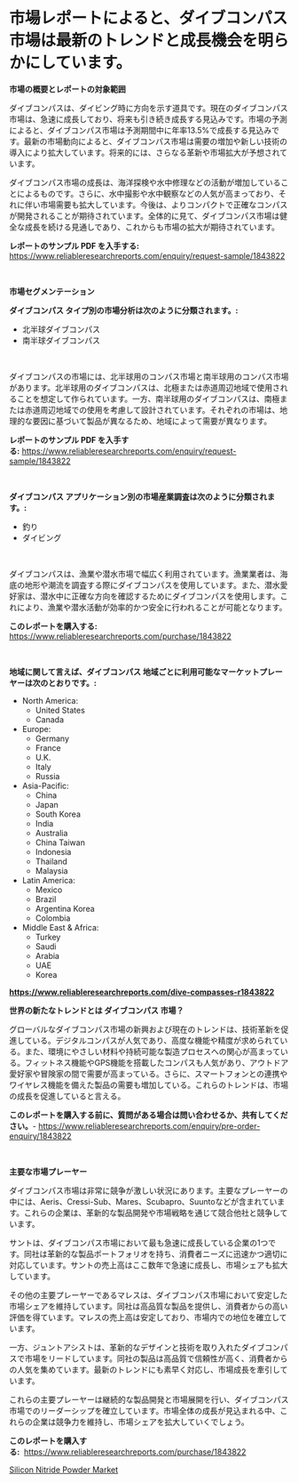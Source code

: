 <p><h1>市場レポートによると、ダイブコンパス市場は最新のトレンドと成長機会を明らかにしています。</h1></p><p><strong>市場の概要とレポートの対象範囲</strong></p>
<p><p>ダイブコンパスは、ダイビング時に方向を示す道具です。現在のダイブコンパス市場は、急速に成長しており、将来も引き続き成長する見込みです。市場の予測によると、ダイブコンパス市場は予測期間中に年率13.5%で成長する見込みです。最新の市場動向によると、ダイブコンパス市場は需要の増加や新しい技術の導入により拡大しています。将来的には、さらなる革新や市場拡大が予想されています。</p><p>ダイブコンパス市場の成長は、海洋探検や水中修理などの活動が増加していることによるものです。さらに、水中撮影や水中観察などの人気が高まっており、それに伴い市場需要も拡大しています。今後は、よりコンパクトで正確なコンパスが開発されることが期待されています。全体的に見て、ダイブコンパス市場は健全な成長を続ける見通しであり、これからも市場の拡大が期待されています。</p></p>
<p><strong>レポートのサンプル PDF を入手する:</strong> <a href="https://www.reliableresearchreports.com/enquiry/request-sample/1843822">https://www.reliableresearchreports.com/enquiry/request-sample/1843822</a></p>
<p>&nbsp;</p>
<p><strong>市場セグメンテーション</strong></p>
<p><strong>ダイブコンパス タイプ別の市場分析は次のように分類されます。:</strong></p>
<p><ul><li>北半球ダイブコンパス</li><li>南半球ダイブコンパス</li></ul></p>
<p>&nbsp;</p>
<p><p>ダイブコンパスの市場には、北半球用のコンパス市場と南半球用のコンパス市場があります。北半球用のダイブコンパスは、北極または赤道周辺地域で使用されることを想定して作られています。一方、南半球用のダイブコンパスは、南極または赤道周辺地域での使用を考慮して設計されています。それぞれの市場は、地理的な要因に基づいて製品が異なるため、地域によって需要が異なります。</p></p>
<p><strong>レポートのサンプル PDF を入手する:</strong>&nbsp;<a href="https://www.reliableresearchreports.com/enquiry/request-sample/1843822">https://www.reliableresearchreports.com/enquiry/request-sample/1843822</a></p>
<p>&nbsp;</p>
<p><strong> ダイブコンパス アプリケーション別の市場産業調査は次のように分類されます。:</strong></p>
<p><ul><li>釣り</li><li>ダイビング</li></ul></p>
<p>&nbsp;</p>
<p><p>ダイブコンパスは、漁業や潜水市場で幅広く利用されています。漁業業者は、海底の地形や潮流を調査する際にダイブコンパスを使用しています。また、潜水愛好家は、潜水中に正確な方向を確認するためにダイブコンパスを使用します。これにより、漁業や潜水活動が効率的かつ安全に行われることが可能となります。</p></p>
<p><strong>このレポートを購入する:</strong>&nbsp; <a href="https://www.reliableresearchreports.com/purchase/1843822">https://www.reliableresearchreports.com/purchase/1843822</a></p>
<p>&nbsp;</p>
<p><strong>地域に関して言えば、ダイブコンパス 地域ごとに利用可能なマーケットプレーヤーは次のとおりです。:</strong></p>
<p><ul>
    <li>
        North America:
        <ul>
            <li>United States</li>
            <li>Canada</li>
        </ul>
    </li>
    <li>
        Europe:
        <ul>
            <li>Germany</li>
            <li>France</li>
            <li>U.K.</li>
            <li>Italy</li>
            <li>Russia</li>
        </ul>
    </li>
    <li>
        Asia-Pacific:
        <ul>
            <li>China</li>
            <li>Japan</li>
            <li>South Korea</li>
            <li>India</li>
            <li>Australia</li>
            <li>China Taiwan</li>
            <li>Indonesia</li>
            <li>Thailand</li>
            <li>Malaysia</li>
        </ul>
    </li>
    <li>
        Latin America:
        <ul>
            <li>Mexico</li>
            <li>Brazil</li>
            <li>Argentina Korea</li>
            <li>Colombia</li>
        </ul>
    </li>
    <li>
        Middle East & Africa:
        <ul>
            <li>Turkey</li>
            <li>Saudi</li>
            <li>Arabia</li>
            <li>UAE</li>
            <li>Korea</li>
        </ul>
    </li>
    </ul></p>
<p><strong><a href="https://www.reliableresearchreports.com/dive-compasses-r1843822">https://www.reliableresearchreports.com/dive-compasses-r1843822</a></strong>&nbsp;</p>
<p><strong>世界の新たなトレンドとは ダイブコンパス 市場？</strong></p>
<p><p>グローバルなダイブコンパス市場の新興および現在のトレンドは、技術革新を促進している。デジタルコンパスが人気であり、高度な機能や精度が求められている。また、環境にやさしい材料や持続可能な製造プロセスへの関心が高まっている。フィットネス機能やGPS機能を搭載したコンパスも人気があり、アウトドア愛好家や冒険家の間で需要が高まっている。さらに、スマートフォンとの連携やワイヤレス機能を備えた製品の需要も増加している。これらのトレンドは、市場の成長を促進していると言える。</p></p>
<p><strong>このレポートを購入する前に、質問がある場合は問い合わせるか、共有してください。</strong>- <a href="https://www.reliableresearchreports.com/enquiry/pre-order-enquiry/1843822">https://www.reliableresearchreports.com/enquiry/pre-order-enquiry/1843822</a></p>
<p>&nbsp;</p>
<p><strong>主要な市場プレーヤー</strong></p>
<p><p>ダイブコンパス市場は非常に競争が激しい状況にあります。主要なプレーヤーの中には、Aeris、Cressi-Sub、Mares、Scubapro、Suuntoなどが含まれています。これらの企業は、革新的な製品開発や市場戦略を通じて競合他社と競争しています。</p><p>サントは、ダイブコンパス市場において最も急速に成長している企業の1つです。同社は革新的な製品ポートフォリオを持ち、消費者ニーズに迅速かつ適切に対応しています。サントの売上高はここ数年で急速に成長し、市場シェアも拡大しています。</p><p>その他の主要プレーヤーであるマレスは、ダイブコンパス市場において安定した市場シェアを維持しています。同社は高品質な製品を提供し、消費者からの高い評価を得ています。マレスの売上高は安定しており、市場内での地位を確立しています。</p><p>一方、ジュントアシストは、革新的なデザインと技術を取り入れたダイブコンパスで市場をリードしています。同社の製品は高品質で信頼性が高く、消費者からの人気を集めています。最新のトレンドにも素早く対応し、市場成長を牽引しています。</p><p>これらの主要プレーヤーは継続的な製品開発と市場展開を行い、ダイブコンパス市場でのリーダーシップを確立しています。市場全体の成長が見込まれる中、これらの企業は競争力を維持し、市場シェアを拡大していくでしょう。</p></p>
<p><strong>このレポートを購入する:</strong>&nbsp;&nbsp;<a href="https://www.reliableresearchreports.com/purchase/1843822">https://www.reliableresearchreports.com/purchase/1843822</a></p>
<p><p><a href="https://noble-drawer-34c.notion.site/Silicon-Nitride-Powder-Market-Size-Evaluating-its-Market-Trends-Growth-and-Projections-2024-203-47509d64a0494dc7a347be6047b713e0">Silicon Nitride Powder Market</a></p></p>